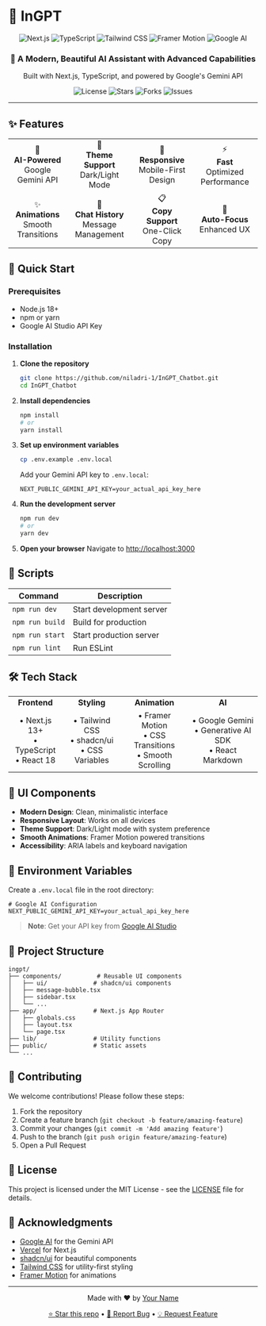 # 🤖 InGPT

<div align="center">
  <img src="https://img.shields.io/badge/Next.js-13+-black?style=for-the-badge&logo=next.js&logoColor=white" alt="Next.js" />
  <img src="https://img.shields.io/badge/TypeScript-007ACC?style=for-the-badge&logo=typescript&logoColor=white" alt="TypeScript" />
  <img src="https://img.shields.io/badge/Tailwind_CSS-38B2AC?style=for-the-badge&logo=tailwind-css&logoColor=white" alt="Tailwind CSS" />
  <img src="https://img.shields.io/badge/Framer_Motion-black?style=for-the-badge&logo=framer&logoColor=blue" alt="Framer Motion" />
  <img src="https://img.shields.io/badge/Google_AI-4285F4?style=for-the-badge&logo=google&logoColor=white" alt="Google AI" />
</div>

<div align="center">
  <h3>🧠 A Modern, Beautiful AI Assistant with Advanced Capabilities</h3>
  <p>Built with Next.js, TypeScript, and powered by Google's Gemini API</p>
</div>

<div align="center">
  <img src="https://img.shields.io/github/license/yourusername/ingpt?style=flat-square" alt="License" />
  <img src="https://img.shields.io/github/stars/yourusername/ingpt?style=flat-square" alt="Stars" />
  <img src="https://img.shields.io/github/forks/yourusername/ingpt?style=flat-square" alt="Forks" />
  <img src="https://img.shields.io/github/issues/yourusername/ingpt?style=flat-square" alt="Issues" />
</div>

---

## ✨ Features

<div align="center">
  <table>
    <tr>
      <td align="center">🤖<br><b>AI-Powered</b><br>Google Gemini API</td>
      <td align="center">🌙<br><b>Theme Support</b><br>Dark/Light Mode</td>
      <td align="center">📱<br><b>Responsive</b><br>Mobile-First Design</td>
      <td align="center">⚡<br><b>Fast</b><br>Optimized Performance</td>
    </tr>
    <tr>
      <td align="center">✨<br><b>Animations</b><br>Smooth Transitions</td>
      <td align="center">💬<br><b>Chat History</b><br>Message Management</td>
      <td align="center">📋<br><b>Copy Support</b><br>One-Click Copy</td>
      <td align="center">🎯<br><b>Auto-Focus</b><br>Enhanced UX</td>
    </tr>
  </table>
</div>

## 🚀 Quick Start

### Prerequisites

- Node.js 18+ 
- npm or yarn
- Google AI Studio API Key

### Installation

1. **Clone the repository**
   ```bash
   git clone https://github.com/niladri-1/InGPT_Chatbot.git
   cd InGPT_Chatbot
   ```

2. **Install dependencies**
   ```bash
   npm install
   # or
   yarn install
   ```

3. **Set up environment variables**
   ```bash
   cp .env.example .env.local
   ```
   
   Add your Gemini API key to `.env.local`:
   ```env
   NEXT_PUBLIC_GEMINI_API_KEY=your_actual_api_key_here
   ```

4. **Run the development server**
   ```bash
   npm run dev
   # or
   yarn dev
   ```

5. **Open your browser**
   Navigate to [http://localhost:3000](http://localhost:3000)

## 🔧 Scripts

| Command | Description |
|---------|-------------|
| `npm run dev` | Start development server |
| `npm run build` | Build for production |
| `npm run start` | Start production server |
| `npm run lint` | Run ESLint |

## 🛠️ Tech Stack

<div align="center">
  <table>
    <tr>
      <td align="center"><b>Frontend</b></td>
      <td align="center"><b>Styling</b></td>
      <td align="center"><b>Animation</b></td>
      <td align="center"><b>AI</b></td>
    </tr>
    <tr>
      <td align="center">
        • Next.js 13+<br>
        • TypeScript<br>
        • React 18
      </td>
      <td align="center">
        • Tailwind CSS<br>
        • shadcn/ui<br>
        • CSS Variables
      </td>
      <td align="center">
        • Framer Motion<br>
        • CSS Transitions<br>
        • Smooth Scrolling
      </td>
      <td align="center">
        • Google Gemini<br>
        • Generative AI SDK<br>
        • React Markdown
      </td>
    </tr>
  </table>
</div>

## 🎨 UI Components

- **Modern Design**: Clean, minimalistic interface
- **Responsive Layout**: Works on all devices
- **Theme Support**: Dark/Light mode with system preference
- **Smooth Animations**: Framer Motion powered transitions
- **Accessibility**: ARIA labels and keyboard navigation

## 🔐 Environment Variables

Create a `.env.local` file in the root directory:

```env
# Google AI Configuration
NEXT_PUBLIC_GEMINI_API_KEY=your_actual_api_key_here
```

> **Note**: Get your API key from [Google AI Studio](https://makersuite.google.com/app/apikey)

## 📁 Project Structure

```
ingpt/
├── components/          # Reusable UI components
│   ├── ui/             # shadcn/ui components
│   ├── message-bubble.tsx
│   ├── sidebar.tsx
│   └── ...
├── app/                # Next.js App Router
│   ├── globals.css
│   ├── layout.tsx
│   └── page.tsx
├── lib/                # Utility functions
├── public/             # Static assets
└── ...
```

## 🤝 Contributing

We welcome contributions! Please follow these steps:

1. Fork the repository
2. Create a feature branch (`git checkout -b feature/amazing-feature`)
3. Commit your changes (`git commit -m 'Add amazing feature'`)
4. Push to the branch (`git push origin feature/amazing-feature`)
5. Open a Pull Request

## 📝 License

This project is licensed under the MIT License - see the [LICENSE](LICENSE) file for details.

## 🙏 Acknowledgments

- [Google AI](https://ai.google.dev/) for the Gemini API
- [Vercel](https://vercel.com/) for Next.js
- [shadcn/ui](https://ui.shadcn.com/) for beautiful components
- [Tailwind CSS](https://tailwindcss.com/) for utility-first styling
- [Framer Motion](https://www.framer.com/motion/) for animations

---

<div align="center">
  <p>Made with ❤️ by <a href="https://github.com/yourusername">Your Name</a></p>
  <p>
    <a href="https://github.com/yourusername/ingpt">⭐ Star this repo</a> •
    <a href="https://github.com/yourusername/ingpt/issues">🐛 Report Bug</a> •
    <a href="https://github.com/yourusername/ingpt/issues">💡 Request Feature</a>
  </p>
</div>